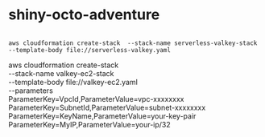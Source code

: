 # shiny-octo-adventure


```

aws cloudformation create-stack  --stack-name serverless-valkey-stack  --template-body file://serverless-valkey.yaml

  ```


  aws cloudformation create-stack \
  --stack-name valkey-ec2-stack \
  --template-body file://valkey-ec2.yaml \
  --parameters \
    ParameterKey=VpcId,ParameterValue=vpc-xxxxxxxx \
    ParameterKey=SubnetId,ParameterValue=subnet-xxxxxxxx \
    ParameterKey=KeyName,ParameterValue=your-key-pair \
    ParameterKey=MyIP,ParameterValue=your-ip/32